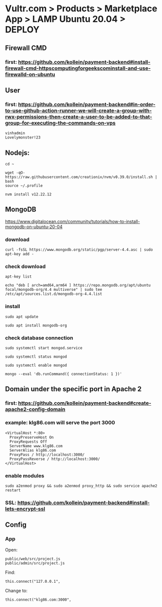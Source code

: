 # Vultr.com > Products > Marketplace App > LAMP Ubuntu 20.04 > DEPLOY

## Firewall CMD
### first: https://github.com/kollein/payment-backend#install-firewall-cmd-httpscomputingforgeekscominstall-and-use-firewalld-on-ubuntu

## User
### first: https://github.com/kollein/payment-backend#in-order-to-use-github-action-runner-we-will-create-a-group-with-rwx-permissions-then-create-a-user-to-be-added-to-that-group-for-executing-the-commands-on-vps

```
vinhadmin
Lovelymonster!23
```

## Nodejs:
```
cd ~
```
```
wget -qO- https://raw.githubusercontent.com/creationix/nvm/v0.39.0/install.sh | bash
source ~/.profile
```
```
nvm install v12.22.12
```

## MongoDB
https://www.digitalocean.com/community/tutorials/how-to-install-mongodb-on-ubuntu-20-04
### download
```
curl -fsSL https://www.mongodb.org/static/pgp/server-4.4.asc | sudo apt-key add -
```
### check download
```
apt-key list
```
```
echo "deb [ arch=amd64,arm64 ] https://repo.mongodb.org/apt/ubuntu focal/mongodb-org/4.4 multiverse" | sudo tee /etc/apt/sources.list.d/mongodb-org-4.4.list
```
### install
```
sudo apt update
```
```
sudo apt install mongodb-org
```
### check database connection
```
sudo systemctl start mongod.service

sudo systemctl status mongod

sudo systemctl enable mongod

mongo --eval 'db.runCommand({ connectionStatus: 1 })'
```

## Domain under the specific port in Apache 2
### first: https://github.com/kollein/payment-backend#create-apache2-config-domain

### example: klg86.com will serve the port 3000
```
<VirtualHost *:80> 
  ProxyPreserveHost On
  ProxyRequests Off
  ServerName www.klg86.com
  ServerAlias klg86.com
  ProxyPass / http://localhost:3000/
  ProxyPassReverse / http://localhost:3000/
</VirtualHost>
```
### enable modules
```
sudo a2enmod proxy && sudo a2enmod proxy_http && sudo service apache2 restart
```

### SSL: https://github.com/kollein/payment-backend#install-lets-encrypt-ssl

## Config
### App
Open:
```
public/web/src/project.js
public/admin/src/project.js
```
Find: 
```
this.connect("127.0.0.1",
```
Change to:
```
this.connect("klg86.com:3000",
```